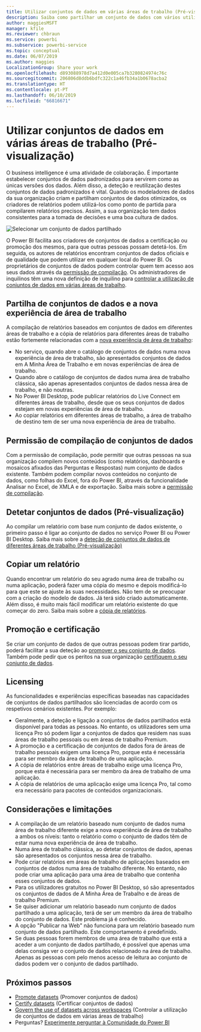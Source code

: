 ```yaml
---
title: Utilizar conjuntos de dados em várias áreas de trabalho (Pré-visualização) – Power BI
description: Saiba como partilhar um conjunto de dados com vários utilizadores na organização. Em seguida, estes poderão compilar relatórios com base no seu conjunto de dados nas suas próprias áreas de trabalho.
author: maggiesMSFT
manager: kfile
ms.reviewer: chbraun
ms.service: powerbi
ms.subservice: powerbi-service
ms.topic: conceptual
ms.date: 06/07/2019
ms.author: maggies
LocalizationGroup: Share your work
ms.openlocfilehash: d893088978d7a412d0e005ca7b3280824974c76c
ms.sourcegitcommit: 206806d8ddb6bdfc322c1a46fb34a1b0678acba2
ms.translationtype: HT
ms.contentlocale: pt-PT
ms.lasthandoff: 06/10/2019
ms.locfileid: "66816671"
---
```

# <a name="use-datasets-across-workspaces-preview"></a>Utilizar conjuntos de dados em várias áreas de trabalho (Pré-visualização)

O business intelligence é uma atividade de colaboração. É importante estabelecer conjuntos de dados padronizados para servirem como as únicas versões dos dados. Além disso, a deteção e reutilização destes conjuntos de dados padronizados é vital. Quando os modeladores de dados da sua organização criam e partilham conjuntos de dados otimizados, os criadores de relatórios podem utilizá-los como ponto de partida para compilarem relatórios precisos. Assim, a sua organização tem dados consistentes para a tomada de decisões e uma boa cultura de dados.

![Selecionar um conjunto de dados partilhado](media/service-datasets-across-workspaces/power-bi-select-shared-dataset.png)

O Power BI facilita aos criadores de conjuntos de dados a certificação ou promoção dos mesmos, para que outras pessoas possam detetá-los. Em seguida, os autores de relatórios encontram conjuntos de dados oficiais e de qualidade que podem utilizar em qualquer local do Power BI. Os proprietários de conjuntos de dados podem controlar quem tem acesso aos seus dados através da [permissão de compilação](service-datasets-build-permissions.md#build-permissions-for-shared-datasets). Os administradores de inquilinos têm uma nova definição de inquilino para [controlar a utilização de conjuntos de dados em várias áreas de trabalho](service-datasets-admin-across-workspaces.md).

## <a name="dataset-sharing-and-the-new-workspace-experience"></a>Partilha de conjuntos de dados e a nova experiência de área de trabalho

A compilação de relatórios baseados em conjuntos de dados em diferentes áreas de trabalho e a cópia de relatórios para diferentes áreas de trabalho estão fortemente relacionadas com a [nova experiência de área de trabalho](service-create-the-new-workspaces.md):

- No serviço, quando abre o catálogo de conjuntos de dados numa nova experiência de área de trabalho, são apresentados conjuntos de dados em A Minha Área de Trabalho e em novas experiências de área de trabalho. 
- Quando abre o catálogo de conjuntos de dados numa área de trabalho clássica, são apenas apresentados conjuntos de dados nessa área de trabalho, e não noutras.
- No Power BI Desktop, pode publicar relatórios do Live Connect em diferentes áreas de trabalho, desde que os seus conjuntos de dados estejam em novas experiências de área de trabalho.
- Ao copiar relatórios em diferentes áreas de trabalho, a área de trabalho de destino tem de ser uma nova experiência de área de trabalho.

## <a name="build-permission-for-datasets"></a>Permissão de compilação de conjuntos de dados

Com a permissão de compilação, pode permitir que outras pessoas na sua organização compilem novos conteúdos (como relatórios, dashboards e mosaicos afixados das Perguntas e Respostas) num conjunto de dados existente. Também podem compilar novos conteúdos no conjunto de dados, como folhas do Excel, fora do Power BI, através da funcionalidade Analisar no Excel, de XMLA e de exportação. Saiba mais sobre a [permissão de compilação](service-datasets-build-permissions.md#build-permissions-for-shared-datasets).

## <a name="discover-datasets-preview"></a>Detetar conjuntos de dados (Pré-visualização)

Ao compilar um relatório com base num conjunto de dados existente, o primeiro passo é ligar ao conjunto de dados no serviço Power BI ou Power BI Desktop. Saiba mais sobre a [deteção de conjuntos de dados de diferentes áreas de trabalho (Pré-visualização)](service-datasets-discover-across-workspaces.md)

## <a name="copy-a-report"></a>Copiar um relatório

Quando encontrar um relatório do seu agrado numa área de trabalho ou numa aplicação, poderá fazer uma cópia do mesmo e depois modificá-lo para que este se ajuste às suas necessidades. Não tem de se preocupar com a criação do modelo de dados. Já terá sido criado automaticamente. Além disso, é muito mais fácil modificar um relatório existente do que começar do zero. Saiba mais sobre a [cópia de relatórios](service-datasets-copy-reports.md).

## <a name="promotion-and-certification"></a>Promoção e certificação

Se criar um conjunto de dados de que outras pessoas podem tirar partido, poderá facilitar a sua deteção ao [promover o seu conjunto de dados](service-datasets-promote.md). Também pode pedir que os peritos na sua organização [certifiquem o seu conjunto de dados](service-datasets-certify.md).

## <a name="licensing"></a>Licensing

As funcionalidades e experiências específicas baseadas nas capacidades de conjuntos de dados partilhados são licenciadas de acordo com os respetivos cenários existentes.  Por exemplo:

- Geralmente, a deteção e ligação a conjuntos de dados partilhados está disponível para todas as pessoas. No entanto, os utilizadores sem uma licença Pro só podem ligar a conjuntos de dados que residem nas suas áreas de trabalho pessoais ou em áreas de trabalho Premium.
- A promoção e a certificação de conjuntos de dados fora de áreas de trabalho pessoais exigem uma licença Pro, porque esta é necessária para ser membro da área de trabalho de uma aplicação.
- A cópia de relatórios entre áreas de trabalho exige uma licença Pro, porque esta é necessária para ser membro da área de trabalho de uma aplicação.
- A cópia de relatórios de uma aplicação exige uma licença Pro, tal como era necessário para pacotes de conteúdos organizacionais.

## <a name="considerations-and-limitations"></a>Considerações e limitações

- A compilação de um relatório baseado num conjunto de dados numa área de trabalho diferente exige a nova experiência de área de trabalho a ambos os níveis: tanto o relatório como o conjunto de dados têm de estar numa nova experiência de área de trabalho.
- Numa área de trabalho clássica, ao detetar conjuntos de dados, apenas são apresentados os conjuntos nessa área de trabalho.
- Pode criar relatórios em áreas de trabalho de aplicações baseados em conjuntos de dados numa área de trabalho diferente. No entanto, não pode criar uma aplicação para uma área de trabalho que contenha esses conjuntos de dados.
- Para os utilizadores gratuitos no Power BI Desktop, só são apresentados os conjuntos de dados de A Minha Área de Trabalho e de áreas de trabalho Premium.
- Se quiser adicionar um relatório baseado num conjunto de dados partilhado a uma aplicação, terá de ser um membro da área de trabalho do conjunto de dados. Este problema já é conhecido.
- A opção "Publicar na Web" não funciona para um relatório baseado num conjunto de dados partilhado. Este comportamento é predefinido.
- Se duas pessoas forem membros de uma área de trabalho que está a aceder a um conjunto de dados partilhado, é possível que apenas uma delas consiga ver o conjunto de dados relacionado na área de trabalho. Apenas as pessoas com pelo menos acesso de leitura ao conjunto de dados podem ver o conjunto de dados partilhado. 

## <a name="next-steps"></a>Próximos passos

- [Promote datasets](service-datasets-promote.md) (Promover conjuntos de dados)
- [Certify datasets](service-datasets-certify.md) (Certificar conjuntos de dados)
- [Govern the use of datasets across workspaces](service-datasets-admin-across-workspaces.md) (Controlar a utilização de conjuntos de dados em várias áreas de trabalho)
- Perguntas? [Experimente perguntar à Comunidade do Power BI](http://community.powerbi.com/)
